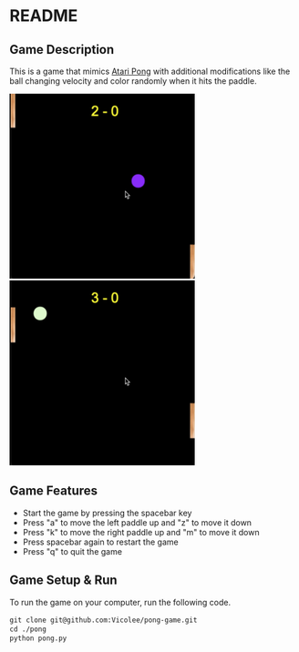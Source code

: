 # README

## Game Description

This is a game that mimics [Atari Pong](https://www.youtube.com/watch?v=_tvTsbAXuRs&feature=player_embedded) with additional modifications like the ball changing velocity and color randomly when it hits the paddle.

<img src="images/purple.png" width="325" height="325"/>
<img src="images/green.png" width="325" height="325"/>

## Game Features

* Start the game by pressing the spacebar key
* Press "a" to move the left paddle up and "z" to move it down
* Press "k" to move the right paddle up and "m" to move it down
* Press spacebar again to restart the game
* Press "q" to quit the game


## Game Setup & Run

To run the game on your computer, run the following code.

```
git clone git@github.com:Vicolee/pong-game.git
cd ./pong
python pong.py
```
